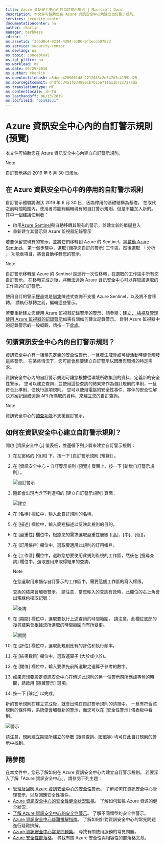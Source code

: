 ```yaml
---
title: Azure 資訊安全中心內的自訂警示規則 | Microsoft Docs
description: 本文件可協助您在 Azure 資訊安全中心內建立自訂警示規則。
services: security-center
documentationcenter: na
author: rkarlin
manager: barbkess
editor: ''
ms.assetid: f335d8c4-0234-4304-b386-6f1ecda07833
ms.service: security-center
ms.devlang: na
ms.topic: conceptual
ms.tgt_pltfrm: na
ms.workload: na
ms.date: 06/29/2018
ms.author: rkarlin
ms.openlocfilehash: a5deee4209001d8c2212033c2d547d7c4199bd25
ms.sourcegitcommit: d4dfbc34a1f03488e1b7bc5e711a11b72c717ada
ms.translationtype: MT
ms.contentlocale: zh-TW
ms.lasthandoff: 06/13/2019
ms.locfileid: "65192631"
---
```

# <a name="custom-alert-rules-in-azure-security-center-preview"></a>Azure 資訊安全中心內的自訂警示規則 (預覽)
本文件可協助您在 Azure 資訊安全中心內建立自訂警示規則。

> [!NOTE]
> 自訂警示將於 2019 年 6 月 30 日淘汰。

## <a name="retirement-of-custom-alert-rules-in-azure-security-center"></a>在 Azure 資訊安全中心中的停用的自訂警示規則

自訂警示體驗將淘汰 2019 年 6 月 30 日，因為停用的基礎結構為基礎。 在取代之前時間範圍內，使用者將能夠編輯現有的自訂警示規則，但是不能加入新的。
其中一個建議使用者：
- 啟用[Azure Sentinel](https://azure.microsoft.com/services/azure-sentinel/)與自動移轉其現有的警示，並建立新的單鍵登入
- 重新建立其警示與 Azure 監視器記錄警示
                                     
若要保留您現有的警示，並將它們移轉到 Azure 的 Sentinel，請[啟動 Azure Sentinel](https://portal.azure.com/#create/Microsoft.ASI/preview)。 第一個步驟中，選取 [儲存您自訂的警示] 工作區，然後選取 「 分析 」 功能表項目，將會自動移轉您的警示。

> [!NOTE]
> 自訂警示移轉至 Azure 的 Sentinel 是進行一次性移轉，在選取的工作區中所有您自訂警示。 在移轉完成之後，將無法透過 Azure 資訊安全中心可以存取該選取的工作區的自訂警示。
>
> 使用自訂的警示[搜尋](https://docs.microsoft.com/azure/azure-monitor/log-query/search-queries)或是[聯集](https://docs-analytics-eus.azurewebsites.net/queryLanguage/query_language_unionoperator.html)陳述式查詢不支援 Azure Sentinel，以及將不會移轉。 請執行移轉之前，編輯這些警示。

若要重新建立您使用 Azure 監視器記錄警示的警示，請參閱：[建立、 檢視及管理使用 Azure 監視器的記錄警示](https://docs.microsoft.com/azure/azure-monitor/platform/alerts-log)如需有關如何建立記錄警示。 針對 Azure 監視器中的記錄警示的一般概觀，請按一下[此處](https://docs.microsoft.com/azure/azure-monitor/platform/alerts-unified-log)。

## <a name="what-are-custom-alert-rules-in-security-center"></a>何謂資訊安全中心內的自訂警示規則？

資訊安全中心有一組預先定義的[安全性警示](https://docs.microsoft.com/azure/security-center/security-center-managing-and-responding-alerts)，一旦發生威脅或可疑活動時便會觸發這些警示。 在某些情況下，您可能會想要建立自訂警示以因應您環境的特定需求。

資訊安全中心內的自訂警示規則可讓您根據從環境所收集到的資料，定義新的安全性警示。 您可以建立查詢，並使用這些查詢的結果來作為自訂規則的準則，一旦符合此準則，便執行該項規則。 您可以使用電腦的安全性事件、夥伴的安全性解決方案記錄或透過 API 所擷取的資料，來建立您的自訂查詢。

> [!NOTE]
> 資訊安全中心的[調查功能](security-center-investigation.md)不支援自訂警示。
>
>

## <a name="how-to-create-a-custom-alert-rule-in-security-center"></a>如何在資訊安全中心建立自訂警示規則？

開啟 [資訊安全中心]  儀表板，並遵循下列步驟來建立自訂警示規則：

1.  在左窗格的 [偵測]  下，按一下 [自訂警示規則 (預覽)]  。
2.  在 [資訊安全中心 – 自訂警示規則 (預覽)]  頁面上，按一下 [新增自訂警示規則]  。

    ![自訂警示](./media/security-center-custom-alert/security-center-custom-alert-fig1.png)

3.  隨即會出現內含下列選項的 [建立自訂警示規則] 頁面：

    ![建立](./media/security-center-custom-alert/security-center-custom-alert-fig2.png)

4.  在 [名稱]  欄位中，輸入此自訂規則的名稱。
5.  在 [描述]  欄位中，輸入簡短描述以反映此規則的目的。
6.  在 [嚴重性]  欄位中，根據您的需求選取嚴重性層級 ([高]、[中]、[低])。
7.  在 [訂用帳戶]  欄位中，選取要適用此規則的訂用帳戶。
8.  在 [工作區]  欄位中，選取您想要使用此規則監視的工作區，然後在 [搜尋查詢]  欄位中，選取要用來取得結果的查詢。

    > [!NOTE]
    > 在您選取用來儲存自訂警示的工作區中，需要這個工作區的寫入權限。
    >
    >

    查詢的結果會觸發警示。 請注意，當您輸入的查詢有效時，此欄位的右上角會出現綠色核取記號：

    ![查詢](./media/security-center-custom-alert/security-center-custom-alert-fig3.png)

10. 在 [期間]  欄位中，選取要執行上述查詢的時間範圍。 請注意，此欄位底部的搜尋結果會根據您所選取的時間範圍而有所變更。

    ![期間](./media/security-center-custom-alert/security-center-custom-alert-fig4.png)

11. 在 [評估]  欄位中，選取此規則應有的評估和執行頻率。
12. 在 [結果數目]  欄位中，選取運算子 (大於或小於)。
13. 在 [閾值]  欄位中，輸入要供先前所選取之運算子參考的數字。
14. 如果您想要設定資訊安全中心在傳送此規則的另一個警示前所應該等候的時間，請啟用 [隱藏警示]  選項。
15. 按一下 [確定]  以完成。

新的警示規則在建立完成後，就會出現在自訂警示規則的清單中。 一旦有符合該規則的條件時，系統便會觸發新的警示，而您可以在 [安全性警示]  儀表板中看到。

![警示](./media/security-center-custom-alert/security-center-custom-alert-fig5.png)

請注意，規則建立期間所建立的參數 (搜尋查詢、閾值等) 均可在此自訂規則的警示中找到。

## <a name="see-also"></a>請參閱
在本文件中，您已了解如何在 Azure 資訊安全中心內建立自訂警示規則。 若要深入了解「Azure 資訊安全中心」，請參閱下列主題：

* [管理及回應 Azure 資訊安全中心的安全性警示](https://docs.microsoft.com/azure/security-center/security-center-managing-and-responding-alerts)。 了解如何在資訊安全中心管理警示，以及回應安全性事件。
* [Azure 資訊安全中心的安全性健全狀況監視](security-center-monitoring.md)。 了解如何監視 Azure 資源的健全狀況。
* [了解 Azure 資訊安全中心的安全性警示](https://docs.microsoft.com/azure/security-center/security-center-alerts-type)。 了解不同類型的安全性警示。
* [Azure 資訊安全中心疑難排解指南](https://docs.microsoft.com/azure/security-center/security-center-troubleshooting-guide)。 了解如何針對資訊安全中心的常見問題進行疑難排解。
* [Azure 資訊安全中心常見問題集](security-center-faq.md)。 尋找有關使用服務的常見問題。
* [Azure 安全性部落格](https://blogs.msdn.com/b/azuresecurity/)。 尋找有關 Azure 安全性與相容性的部落格文章。
